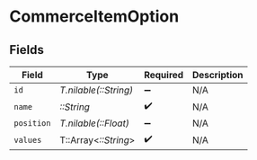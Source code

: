 # CommerceItemOption


## Fields

| Field                 | Type                  | Required              | Description           |
| --------------------- | --------------------- | --------------------- | --------------------- |
| `id`                  | *T.nilable(::String)* | :heavy_minus_sign:    | N/A                   |
| `name`                | *::String*            | :heavy_check_mark:    | N/A                   |
| `position`            | *T.nilable(::Float)*  | :heavy_minus_sign:    | N/A                   |
| `values`              | T::Array<*::String*>  | :heavy_check_mark:    | N/A                   |